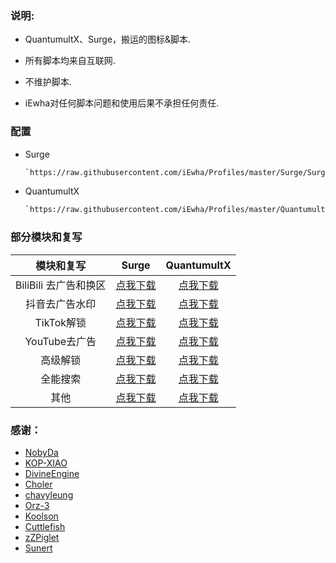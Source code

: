 ### 说明:
- QuantumultX、Surge，搬运的图标&脚本.

- 所有脚本均来自互联网.

- 不维护脚本.

- iEwha对任何脚本问题和使用后果不承担任何责任.

### 配置
* Surge
    ``` bash
    `https://raw.githubusercontent.com/iEwha/Profiles/master/Surge/Surge.conf`
* QuantumultX
    ``` bash
    `https://raw.githubusercontent.com/iEwha/Profiles/master/QuantumultX/QX_iEwha.conf`

### 部分模块和复写

|      模块和复写    |                                          Surge                                             |                        QuantumultX    |                                                            
| :-------------: | :---------------------------------------------------------------------------------------------------------: | :---------------------------------------------------------------------------------------------------------: | 
| BiliBili 去广告和换区  |      [点我下载](https://raw.githubusercontent.com/iEwha/Profiles/master/Surge/Bilibili.sgmodule)      |  [点我下载](https://raw.githubusercontent.com/iEwha/Profiles/master/QuantumultX/Rewrite/bilibili.conf)      |  
| 抖音去广告水印  |     [点我下载](https://raw.githubusercontent.com/iEwha/Profiles/master/Surge/douyin.sgmodule)      |    [点我下载](https://raw.githubusercontent.com/iEwha/Profiles/master/QuantumultX/Rewrite/douyin.conf)      |  
| TikTok解锁 | [点我下载](https://raw.githubusercontent.com/iEwha/Profiles/master/Surge/TiKok-JP.sgmodule) |  [点我下载](https://raw.githubusercontent.com/iEwha/Profiles/master/QuantumultX/Rewrite/TikTok-JP.conf) |
| YouTube去广告  |  [点我下载](https://raw.githubusercontent.com/iEwha/Profiles/master/Surge/YouTubeAds.sgmodule)  |   [点我下载](https://raw.githubusercontent.com/iEwha/Profiles/master/QuantumultX/Rewrite/YouTubeAds.conf)  | 
| 高级解锁   |      [点我下载](https://raw.githubusercontent.com/iEwha/Profiles/master/Surge/Unlock.sgmodule)      |      [点我下载](https://raw.githubusercontent.com/iEwha/Profiles/master/QuantumultX/Rewrite/UnlockApp.conf)       | 
| 全能搜索   |      [点我下载](https://raw.githubusercontent.com/iEwha/Profiles/master/Surge/Q-Search.sgmodule) |        [点我下载](https://raw.githubusercontent.com/iEwha/Profiles/master/QuantumultX/Rewrite/Q-Search.conf)       | 
| 其他 |     [点我下载](https://raw.githubusercontent.com/iEwha/Profiles/master/Surge/Script.sgmodule)     |       [点我下载](https://raw.githubusercontent.com/iEwha/Profiles/master/QuantumultX/Rewrite/others.conf)     |    

### 感谢：
 * [NobyDa](https://github.com/NobyDa/Script/tree/master) 
 * [KOP-XIAO](https://github.com/KOP-XIAO/QuantumultX)
 * [DivineEngine](https://github.com/DivineEngine/Profiles/tree/master)
 * [Choler](https://github.com/Choler/Surge)
 * [chavyleung](https://github.com/chavyleung)
 * [Orz-3](https://github.com/Orz-3)
 * [Koolson](https://github.com/Koolson/Qure)
 * [Cuttlefish](https://github.com/ddgksf2013/Cuttlefish)
 * [zZPiglet](https://github.com/zZPiglet/Task/tree/master)
 * [Sunert](https://github.com/Sunert/Script/tree/master)
 


